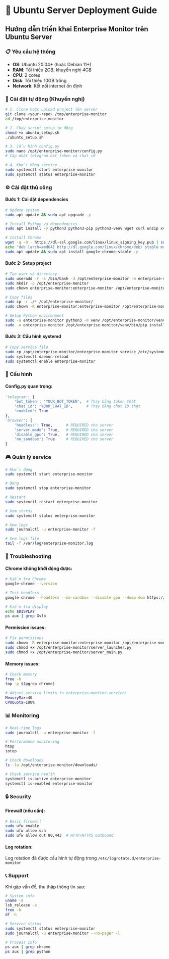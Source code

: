 # 🐧 Ubuntu Server Deployment Guide

## Hướng dẫn triển khai Enterprise Monitor trên Ubuntu Server

### 📋 Yêu cầu hệ thống

- **OS**: Ubuntu 20.04+ (hoặc Debian 11+)
- **RAM**: Tối thiểu 2GB, khuyến nghị 4GB
- **CPU**: 2 cores
- **Disk**: Tối thiểu 10GB trống
- **Network**: Kết nối internet ổn định

### 🚀 Cài đặt tự động (Khuyến nghị)

```bash
# 1. Clone hoặc upload project lên server
git clone <your-repo> /tmp/enterprise-monitor
cd /tmp/enterprise-monitor

# 2. Chạy script setup tự động
chmod +x ubuntu_setup.sh
./ubuntu_setup.sh

# 3. Cấu hình config.py
sudo nano /opt/enterprise-monitor/config.py
# Cập nhật telegram bot_token và chat_id

# 4. Khởi động service
sudo systemctl start enterprise-monitor
sudo systemctl status enterprise-monitor
```

### ⚙️ Cài đặt thủ công

#### Bước 1: Cài đặt dependencies

```bash
# Update system
sudo apt update && sudo apt upgrade -y

# Install Python và dependencies
sudo apt install -y python3 python3-pip python3-venv wget curl unzip xvfb

# Install Chrome
wget -q -O - https://dl-ssl.google.com/linux/linux_signing_key.pub | sudo apt-key add -
echo "deb [arch=amd64] http://dl.google.com/linux/chrome/deb/ stable main" | sudo tee /etc/apt/sources.list.d/google-chrome.list
sudo apt update && sudo apt install google-chrome-stable -y
```

#### Bước 2: Setup project

```bash
# Tạo user và directory
sudo useradd -r -s /bin/bash -d /opt/enterprise-monitor -m enterprise-monitor
sudo mkdir -p /opt/enterprise-monitor
sudo chown enterprise-monitor:enterprise-monitor /opt/enterprise-monitor

# Copy files
sudo cp -r ./* /opt/enterprise-monitor/
sudo chown -R enterprise-monitor:enterprise-monitor /opt/enterprise-monitor

# Setup Python environment
sudo -u enterprise-monitor python3 -m venv /opt/enterprise-monitor/venv
sudo -u enterprise-monitor /opt/enterprise-monitor/venv/bin/pip install selenium webdriver-manager requests python-telegram-bot beautifulsoup4 lxml
```

#### Bước 3: Cấu hình systemd

```bash
# Copy service file
sudo cp /opt/enterprise-monitor/enterprise-monitor.service /etc/systemd/system/
sudo systemctl daemon-reload
sudo systemctl enable enterprise-monitor
```

### 🔧 Cấu hình

#### Config.py quan trọng:

```python
'telegram': {
    'bot_token': 'YOUR_BOT_TOKEN',  # Thay bằng token thật
    'chat_id': 'YOUR_CHAT_ID',      # Thay bằng chat ID thật
    'enabled': True
},
'browser': {
    'headless': True,      # REQUIRED cho server
    'server_mode': True,   # REQUIRED cho server
    'disable_gpu': True,   # REQUIRED cho server
    'no_sandbox': True     # REQUIRED cho server
}
```

### 🎮 Quản lý service

```bash
# Khởi động
sudo systemctl start enterprise-monitor

# Dừng
sudo systemctl stop enterprise-monitor

# Restart
sudo systemctl restart enterprise-monitor

# Xem status
sudo systemctl status enterprise-monitor

# Xem logs
sudo journalctl -u enterprise-monitor -f

# Xem logs file
tail -f /var/log/enterprise-monitor.log
```

### 🐛 Troubleshooting

#### Chrome không khởi động được:

```bash
# Kiểm tra Chrome
google-chrome --version

# Test headless
google-chrome --headless --no-sandbox --disable-gpu --dump-dom https://google.com

# Kiểm tra display
echo $DISPLAY
ps aux | grep Xvfb
```

#### Permission issues:

```bash
# Fix permissions
sudo chown -R enterprise-monitor:enterprise-monitor /opt/enterprise-monitor
sudo chmod +x /opt/enterprise-monitor/server_launcher.py
sudo chmod +x /opt/enterprise-monitor/server_main.py
```

#### Memory issues:

```bash
# Check memory
free -h
top -p $(pgrep chrome)

# Adjust service limits in enterprise-monitor.service:
MemoryMax=4G
CPUQuota=100%
```

### 📊 Monitoring

```bash
# Real-time logs
sudo journalctl -u enterprise-monitor -f

# Performance monitoring
htop
iotop

# Check downloads
ls -la /opt/enterprise-monitor/downloads/

# Check service health
systemctl is-active enterprise-monitor
systemctl is-enabled enterprise-monitor
```

### 🔒 Security

#### Firewall (nếu cần):

```bash
# Basic firewall
sudo ufw enable
sudo ufw allow ssh
sudo ufw allow out 80,443  # HTTP/HTTPS outbound
```

#### Log rotation:

Log rotation đã được cấu hình tự động trong `/etc/logrotate.d/enterprise-monitor`

### 📞 Support

Khi gặp vấn đề, thu thập thông tin sau:

```bash
# System info
uname -a
lsb_release -a
free -h
df -h

# Service status
sudo systemctl status enterprise-monitor
sudo journalctl -u enterprise-monitor --no-pager -l

# Process info
ps aux | grep chrome
ps aux | grep python
```
